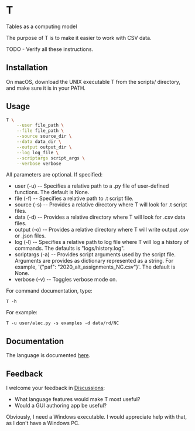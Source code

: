 # T

Tables as a computing model

The purpose of T is to make it easier to work with CSV data.

TODO - Verify all these instructions.

## Installation

On macOS, download the UNIX executable T from the scripts/ directory, and
make sure it is in your PATH. 

## Usage

```bash
T \
    --user file_path \
    --file file_path \
    --source source_dir \
    --data data_dir \
    --output output_dir \
    --log log_file \
    --scriptargs script_args \
    --verbose verbose
```

All parameters are optional. If specified:

- user (-u) -- Specifies a relative path to a .py file of user-defined functions. The default is None.
- file (-f) -- Specifies a relative path to .t script file.
- source (-s) -- Provides a relative directory where T will look for .t script files.
- data (-d) -- Provides a relative directory where T will look for .csv data files.
- output (-o) -- Provides a relative directory where T will write output .csv or .json files.
- log (-l) -- Specifies a relative path to log file where T will log a history of commands. The defaults is "logs/history.log".
- scriptargs (-a) -- Provides script arguments used by the script file. Arguments are provides as dictionary represented as a string. For example, '{"paf": "2020_alt_assignments_NC.csv"}'. The default is None.
- verbose (-v) -- Toggles verbose mode on.

For command documentation, type:

```
T -h
```

For example:

```
T -u user/alec.py -s examples -d data/rd/NC
```

## Documentation

The language is documented [here](https://alecramsay.github.io/T/).

## Feedback

I welcome your feedback in [Discussions](https://github.com/alecramsay/T/discussions/landing):

- What language features would make T most useful?
- Would a GUI authoring app be useful?

Obviously, I need a Windows executable. 
I would appreciate help with that, as I don't have a Windows PC.
